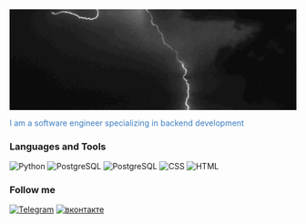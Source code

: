 <div style="display: flex; justify-content: center; align-items: center;">
  <img src="https://github.com/evgenypotashnikov/evgenypotashnikov/blob/main/assets/1784-thunder-pfpsgg.gif" alt="Header" style="width: 1000px; height: auto;">
</div>


<span style="color: #3b7dc0;">I am a software engineer specializing in backend development</span>



### Languages and Tools
![Python](https://img.shields.io/badge/Python-0c0c0c?style=for-the-badge&logo=python&logoColor=fbd904)
![PostgreSQL](https://img.shields.io/badge/PostgreSQL-0c0c0c?style=for-the-badge&logo=postgresql&logoColor=ffffff)
![PostgreSQL](https://img.shields.io/badge/Django-0c0c0c?style=for-the-badge&logo=django&logoColor=16553d)
![CSS](https://img.shields.io/badge/CSS-0c0c0c?&style=for-the-badge&logo=css3&logoColor=3b7dc0)
![HTML](https://img.shields.io/badge/HTML-0c0c0c?style=for-the-badge&logo=html5&logoColor=239120)


### Follow me
[![Telegram](https://img.shields.io/badge/Telegram-0c0c0c?style=for-the-badge&logo=telegram&logoColor=2CA5E0)](https://t.me/EPateshka)
[![вконтакте](https://img.shields.io/badge/вконтакте-0c0c0c.svg?&style=for-the-badge&logo=vk&logoColor=%232E87FB)](https://vk.com/id544792444)